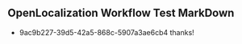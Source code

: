 ## OpenLocalization Workflow Test MarkDown
* 9ac9b227-39d5-42a5-868c-5907a3ae6cb4 
thanks!<!--HONumber=Mar16_HO3-->
